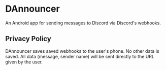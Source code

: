 # DAnnouncer
An Android app for sending messages to Discord via Discord's webhooks.

## Privacy Policy

DAnnouncer saves saved webhooks to the user's phone. No other data is saved.
All data (message, sender name) will be sent directly to the URL given by the user.
